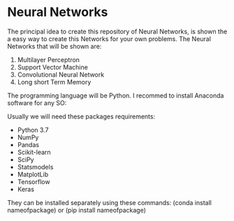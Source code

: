 # Neural Networks
The principal idea to create this repository of Neural Networks, is shown the a easy way to create this Networks for your own problems.
The Neural Networks that will be shown are:
1. Multilayer Perceptron
2. Support Vector Machine
3. Convolutional Neural Network
4. Long short Term Memory

The programming language will be Python. I recommed to install Anaconda software for any SO:

Usually we will need these packages requirements:

- Python 3.7
- NumPy 
- Pandas 
- Scikit-learn
- SciPy
- Statsmodels
- MatplotLib 
- Tensorflow
- Keras

They can be installed separately using these commands:
(conda install nameofpackage) or (pip install nameofpackage)
